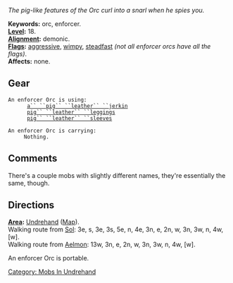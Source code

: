 *The pig-like features of the Orc curl into a snarl when he spies you.*

**Keywords:** orc, enforcer.  
**[Level](Level.md "wikilink"):** 18.  
**[Alignment](Alignment.md "wikilink"):** demonic.  
**[Flags](:Category:_Mob_Types.md "wikilink"):**
[aggressive](Aggressive_Mobs.md "wikilink"),
[wimpy](Wimpy_Mobs.md "wikilink"),
[steadfast](Sentinel_Mobs.md "wikilink") *(not all enforcer orcs have
all the flags)*.  
**Affects:** none.  

## Gear

`An enforcer Orc is using:`  
<worn on body>`      `[`a`` ``pig`` ``leather`` ``jerkin`](Pig_Leather_Jerkin.md "wikilink")  
<worn on legs>`      `[`pig`` ``leather`` ``leggings`](Pig_Leather_Leggings.md "wikilink")  
<worn on arms>`      `[`pig`` ``leather`` ``sleeves`](Pig_Leather_Sleeves.md "wikilink")

`An enforcer Orc is carrying:`  
`     Nothing.`

## Comments

There's a couple mobs with slightly different names, they're essentially
the same, though.

## Directions

**[Area](:Category:_Areas.md "wikilink"):**
[Undrehand](:Category:_Undrehand.md "wikilink")
([Map](Undrehand_Map.md "wikilink")).  
Walking route from [Sol](Sol.md "wikilink"): 3e, s, 3e, 3s, 5e, n, 4e,
3n, e, 2n, w, 3n, 3w, n, 4w, \[w\].  
Walking route from [Aelmon](Aelmon.md "wikilink"): 13w, 3n, e, 2n, w,
3n, 3w, n, 4w, \[w\].

An enforcer Orc is portable.  

[Category: Mobs In Undrehand](Category:_Mobs_In_Undrehand "wikilink")
